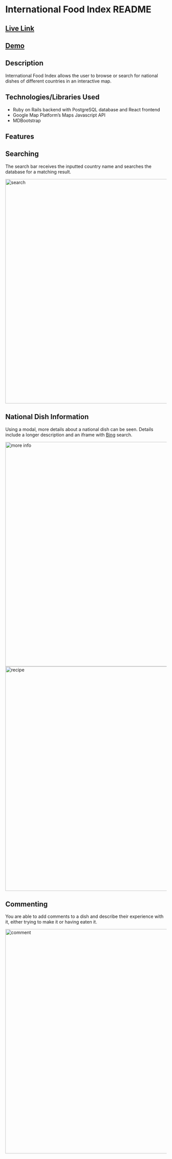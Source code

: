 # International Food Index README

## [Live Link](https://international-food-index.herokuapp.com/)
## [Demo](https://youtu.be/fl_Fvsd9JyY)

## Description
International Food Index allows the user to browse or search for national dishes of different countries in an interactive map.

## Technologies/Libraries Used
- Ruby on Rails backend with PostgreSQL database and React frontend
- Google Map Platform’s Maps Javascript API
- MDBootstrap

## Features
 ## Searching
 The search bar receives the inputted country name and searches the database for a matching result.
 
 <img src="https://media.giphy.com/media/QaZ6Lqs3R7V7XLC5Xl/giphy.gif" alt="search" width="700"/>
 
 ## National Dish Information
 Using a modal, more details about a national dish can be seen. Details include a longer description and an iframe with [Bing](https://www.bing.com/) search.
 
 <img src="https://media.giphy.com/media/J6PvTE5sERdQs9or3h/giphy.gif" alt="more info" width="700"/>
 <img src="https://media.giphy.com/media/h5pWIrOINlaK2V4NfK/giphy.gif" alt="recipe" width="700"/>
 
 ## Commenting
 You are able to add comments to a dish and describe their experience with it, either trying to make it or having eaten it. 
 
 <img src="https://media.giphy.com/media/jU2kkw7nRfQzALptfs/giphy.gif" alt="comment" width="700"/> 
